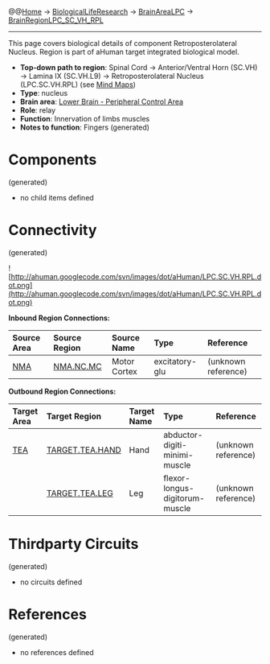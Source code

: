 @@[Home](Home.md) -> [BiologicalLifeResearch](BiologicalLifeResearch.md) -> [BrainAreaLPC](BrainAreaLPC.md) -> [BrainRegionLPC\_SC\_VH\_RPL](BrainRegionLPC_SC_VH_RPL.md)

---


This page covers biological details of component Retroposterolateral Nucleus.
Region is part of aHuman target integrated biological model.

  * **Top-down path to region**: Spinal Cord -> Anterior/Ventral Horn (SC.VH) -> Lamina IX (SC.VH.L9) -> Retroposterolateral Nucleus (LPC.SC.VH.RPL) (see [Mind Maps](OverallMindMaps.md))
  * **Type**: nucleus
  * **Brain area**: [Lower Brain - Peripheral Control Area](BrainAreaLPC.md)
  * **Role**: relay
  * **Function**: Innervation of limbs muscles
  * **Notes to function**: Fingers
(generated)
# Components #
(generated)


  * no child items defined

# Connectivity #
(generated)


![http://ahuman.googlecode.com/svn/images/dot/aHuman/LPC.SC.VH.RPL.dot.png](http://ahuman.googlecode.com/svn/images/dot/aHuman/LPC.SC.VH.RPL.dot.png)

**Inbound Region Connections:**

| **Source Area** | **Source Region** | **Source Name** | **Type** | **Reference** |
|:----------------|:------------------|:----------------|:---------|:--------------|
| [NMA](BrainAreaNMA.md) | [NMA.NC.MC](BrainRegionNMA_NC_MC.md) | Motor Cortex    | excitatory-glu | (unknown reference) |

**Outbound Region Connections:**

| **Target Area** | **Target Region** | **Target Name** | **Type** | **Reference** |
|:----------------|:------------------|:----------------|:---------|:--------------|
| [TEA](BrainAreaTEA.md) | [TARGET.TEA.HAND](BrainRegionTARGET_TEA_HAND.md) | Hand            | abductor-digiti-minimi-muscle | (unknown reference) |
|                 | [TARGET.TEA.LEG](BrainRegionTARGET_TEA_LEG.md) | Leg             | flexor-longus-digitorum-muscle | (unknown reference) |

# Thirdparty Circuits #
(generated)

  * no circuits defined

# References #
(generated)

  * no references defined
